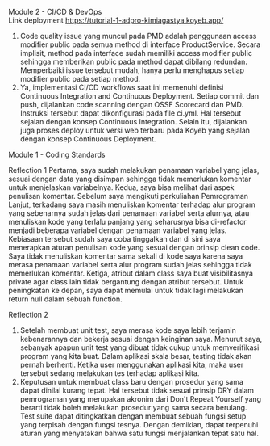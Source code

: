 Module 2 - CI/CD & DevOps <br>
Link deployment https://tutorial-1-adpro-kimiagastya.koyeb.app/

1. Code quality issue yang muncul pada PMD adalah penggunaan access modifier public pada semua method di interface ProductService. Secara implisit, method pada interface sudah memiliki access modifier public sehingga memberikan public pada method dapat dibilang redundan. Memperbaiki issue tersebut mudah, hanya perlu menghapus setiap modifier public pada setiap method.
2. Ya, implementasi CI/CD workflows saat ini memenuhi definisi Continuous Integration and Continuous Deployment. Setiap commit dan push, dijalankan code scanning dengan OSSF Scorecard dan PMD. Instruksi tersebut dapat dikonfigurasi pada file ci.yml. Hal tersebut sejalan dengan konsep Continuous Integration. Selain itu, dijalankan juga proses deploy untuk versi web terbaru pada Koyeb yang sejalan dengan konsep Continuous Deployment.

Module 1 - Coding Standards

Reflection 1
Pertama, saya sudah melakukan penamaan variabel yang jelas, sesuai dengan data yang disimpan sehingga tidak memerlukan komentar untuk menjelaskan variabelnya.
Kedua, saya bisa melihat dari aspek penulisan komentar. Sebelum saya mengikuti perkuliahan Pemrograman Lanjut, terkadang saya masih menuliskan komentar terhadap alur program yang sebenarnya sudah jelas dari penamaan variabel serta alurnya, atau menuliskan kode yang terlalu panjang yang seharusnya bisa di-refactor menjadi beberapa variabel dengan penamaan variabel yang jelas. Kebiasaan tersebut sudah saya coba tinggalkan dan di sini saya menerapkan aturan penulisan kode yang sesuai dengan prinsip clean code. Saya tidak menuliskan komentar sama sekali di kode saya karena saya merasa penamaan variabel serta alur program sudah jelas sehingga tidak memerlukan komentar.
Ketiga, atribut dalam class saya buat visibilitasnya private agar class lain tidak bergantung dengan atribut tersebut.
Untuk peningkatan ke depan, saya dapat memulai untuk tidak lagi melakukan return null dalam sebuah function.

Reflection 2
1. Setelah membuat unit test, saya merasa kode saya lebih terjamin kebenarannya dan bekerja sesuai dengan keinginan saya. Menurut saya, sebanyak apapun unit test yang dibuat tidak cukup untuk memverifikasi program yang kita buat. Dalam aplikasi skala besar, testing tidak akan pernah berhenti. Ketika user menggunakan aplikasi kita, maka user tersebut sedang melakukan tes terhadap aplikasi kita.
2. Keputusan untuk membuat class baru dengan prosedur yang sama dapat dinilai kurang tepat. Hal tersebut tidak sesuai prinsip DRY dalam pemrograman yang merupakan akronim dari Don't Repeat Yourself yang berarti tidak boleh melakukan prosedur yang sama secara berulang. Test suite dapat ditingkatkan dengan membuat sebuah fungsi setup yang terpisah dengan fungsi tesnya. Dengan demikian, dapat terpenuhi aturan yang menyatakan bahwa satu fungsi menjalankan tepat satu hal.
